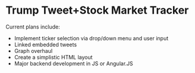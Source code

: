 # Trump Tweet+Stock Market Tracker

Current plans include:
  - Implement ticker selection via drop/down menu and user input
  - Linked embedded tweets
  - Graph overhaul
  - Create a simplistic HTML layout
  - Major backend development in JS or Angular.JS
